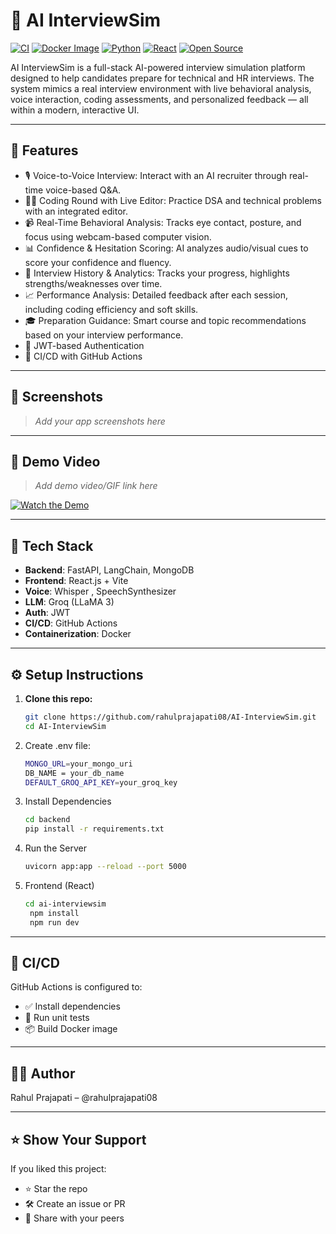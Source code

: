 # 🤖 AI InterviewSim

[![CI](https://github.com/rahulprajapati08/AI-InterviewSim/actions/workflows/ci.yml/badge.svg)](https://github.com/rahulprajapati08/AI-InterviewSim/actions/workflows/ci.yml)
[![Docker Image](https://img.shields.io/badge/docker-ready-blue.svg)](https://hub.docker.com/)
[![Python](https://img.shields.io/badge/python-3.10%2B-blue.svg)](https://www.python.org/)
[![React](https://img.shields.io/badge/frontend-react-61DAFB?logo=react&logoColor=white)](https://reactjs.org/)
[![Open Source](https://badgen.net/badge/status/open%20source/green)](https://github.com/rahulprajapati08/AI-InterviewSim)


AI InterviewSim is a full-stack AI-powered interview simulation platform designed to help candidates prepare for technical and HR interviews. The system mimics a real interview environment with live behavioral analysis, voice interaction, coding assessments, and personalized feedback — all within a modern, interactive UI.

---

## 🚀 Features

- 🎙️ Voice-to-Voice Interview: Interact with an AI recruiter through real-time voice-based Q&A.
- 🧑‍💻 Coding Round with Live Editor: Practice DSA and technical problems with an integrated editor.
- 📹 Real-Time Behavioral Analysis: Tracks eye contact, posture, and focus using webcam-based computer vision.
- 📊 Confidence & Hesitation Scoring: AI analyzes audio/visual cues to score your confidence and fluency.
- 📝 Interview History & Analytics: Tracks your progress, highlights strengths/weaknesses over time.
- 📈 Performance Analysis: Detailed feedback after each session, including coding efficiency and soft skills.
- 🎓 Preparation Guidance: Smart course and topic recommendations based on your interview performance.
- 🔐 JWT-based Authentication
- 🧪 CI/CD with GitHub Actions

---

## 📸 Screenshots

> _Add your app screenshots here_


---

## 🎥 Demo Video

> _Add demo video/GIF link here_

[![Watch the Demo](https://img.youtube.com/vi/YOUR_VIDEO_ID/0.jpg)](https://www.youtube.com/watch?v=YOUR_VIDEO_ID)

---

## 🧠 Tech Stack

- **Backend**: FastAPI, LangChain, MongoDB
- **Frontend**: React.js + Vite
- **Voice**: Whisper , SpeechSynthesizer
- **LLM**: Groq (LLaMA 3) 
- **Auth**: JWT
- **CI/CD**: GitHub Actions
- **Containerization**: Docker

---

## ⚙️ Setup Instructions

1. **Clone this repo:**
   ```bash
   git clone https://github.com/rahulprajapati08/AI-InterviewSim.git
   cd AI-InterviewSim
2. Create .env file:
    ```bash
    MONGO_URL=your_mongo_uri
    DB_NAME = your_db_name
    DEFAULT_GROQ_API_KEY=your_groq_key
3. Install Dependencies   
    ```bash
    cd backend
    pip install -r requirements.txt
4. Run the Server
   ```bash
   uvicorn app:app --reload --port 5000
5. Frontend (React)
   ```bash
   cd ai-interviewsim
    npm install
    npm run dev

---

## 🔁 CI/CD
GitHub Actions is configured to:

- ✅ Install dependencies
- 🧪 Run unit tests
- 📦 Build Docker image

---

## 🧑‍💻 Author
Rahul Prajapati – @rahulprajapati08

---

## ⭐️ Show Your Support
If you liked this project:
- ⭐ Star the repo
- 🛠️ Create an issue or PR
- 📣 Share with your peers
